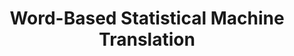 ---
title: "Word-Based Statistical Machine Translation"

categories: ['']

tags: ['Word', 'Based', 'Statistical', 'Machine', 'Translation']

arabic: ['منهج الترجمة الإحصائي القائم على مستوى ترجمة الكلمة']

publishers: ['المعالجة اﻵلية للنصوص العربية']

types: "word"

slug: ""
---